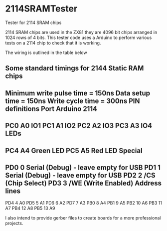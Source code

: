 # 2114SRAMTester
Tester for 2114 SRAM chips

2114 SRAM chips are used in the ZX81 they are 4096 bit chips arranged in 1024 rows of 4 bits.  This tester code uses a Arduino to perform various tests on a 2114 chip to check that it is working.

The wiring is outlined in the table below

   Some standard timings for 2144 Static RAM chips
   ------------------------------------------------
   Minimum write pulse time = 150ns
   Data setup time = 150ns
   Write cycle time = 300ns
   PIN definitions
   Port Arduino   2114
   -------------------
   PC0  A0        IO1
   PC1  A1        IO2
   PC2  A2        IO3
   PC3  A3        IO4
   LEDs
   -------------------
   PC4  A4        Green LED
   PC5  A5        Red LED
   Special
   -------------------
   PD0  0         Serial (Debug) - leave empty for USB
   PD1  1         Serial (Debug) - leave empty for USB
   PD2  2         /CS (Chip Select)
   PD3  3         /WE (Write Enabled)
   Address lines
   -------------------
   PD4  4         A0
   PD5  5         A1
   PD6  6         A2
   PD7  7         A3
   PB0  8         A4
   PB1  9         A5
   PB2  10        A6
   PB3  11        A7
   PB4  12        A8
   PB5  13        A9



I also intend to provide gerber files to create boards for a more professional projects.
